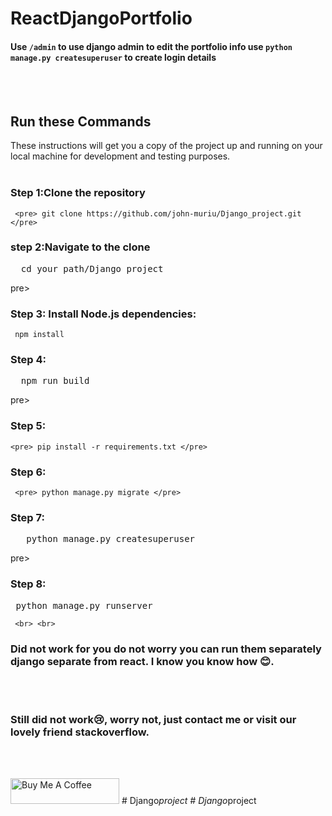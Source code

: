 # ReactDjangoPortfolio

####  Use `` /admin `` to use django admin to edit the portfolio info use   ` python manage.py createsuperuser `  to create login details
<!-- #### DEMO: http://jameswaweru.vercel.app/ -->


<!-- <kbd><img src="https://drive.google.com/uc?id=19fHCBzwyyzbHSfNPuFLuFDmLhgwsCe6-"  /></kbd> -->

<br> <br>

## Run these Commands

 These instructions will get you a copy of the project up and running on your local machine for development and testing purposes.
<br> <br>

### Step 1:Clone the repository
     <pre> git clone https://github.com/john-muriu/Django_project.git </pre>

### step 2:Navigate to the clone 
   <pre>  cd your_path/Django_project </pre>pre>


### Step 3: Install Node.js dependencies:
     npm install    
### Step 4:
  <pre>  npm run build </pre>pre>

### Step 5:
    <pre> pip install -r requirements.txt </pre>

### Step 6:
     <pre> python manage.py migrate </pre>

### Step 7:
  <pre>   python manage.py createsuperuser</pre>pre>

### Step 8:
  <pre> python manage.py runserver </pre>
     <br> <br>



### Did not work for you do not worry you can run them separately django separate from react. I know you know how 😊.
 <br> <br>

### Still did not work😢, worry not, just contact me or visit our lovely friend stackoverflow. 
<br> <br>


<a href="https://www.buymeacoffee.com/johnmuriu" target="_blank"><img src="https://cdn.buymeacoffee.com/buttons/default-orange.png" alt="Buy Me A Coffee" height="41" width="174"></a>
#   D j a n g o _ p r o j e c t 
 
 #   D j a n g o _ p r o j e c t 
 
 
